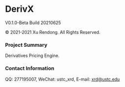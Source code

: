 # DerivX
V0.1.0-Beta Build 20210625

© 2021-2021 Xu Rendong. All Rights Reserved.

### Project Summary
Derivatives Pricing Engine.

### Contact Information
QQ: 277195007, WeChat: ustc_xrd, E-mail: xrd@ustc.edu
